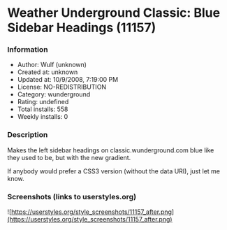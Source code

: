 # Weather Underground Classic: Blue Sidebar Headings (11157)

### Information
- Author: Wulf (unknown)
- Created at: unknown
- Updated at: 10/9/2008, 7:19:00 PM
- License: NO-REDISTRIBUTION
- Category: wunderground
- Rating: undefined
- Total installs: 558
- Weekly installs: 0


### Description
Makes the left sidebar headings on classic.wunderground.com blue like they used to be, but with the new gradient.

If anybody would prefer a CSS3 version (without the data URI), just let me know.


### Screenshots (links to userstyles.org)
![https://userstyles.org/style_screenshots/11157_after.png](https://userstyles.org/style_screenshots/11157_after.png)


